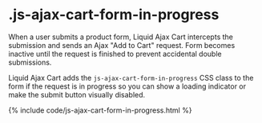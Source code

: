 # .js-ajax-cart-form-in-progress

When a user submits a product form, Liquid Ajax Cart intercepts the submission and sends an Ajax "Add to Cart" request. Form becomes inactive until the request is finished to prevent accidental double submissions.

Liquid Ajax Cart adds the `js-ajax-cart-form-in-progress` CSS class to the form if the request is in progress so you can show a loading indicator or make the submit button visually disabled.

{% include code/js-ajax-cart-form-in-progress.html %}